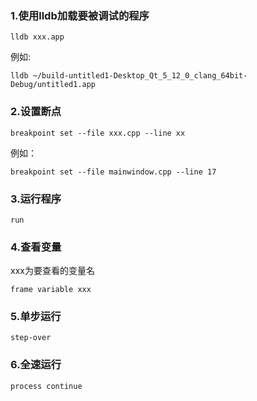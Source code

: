 ### 1.使用lldb加载要被调试的程序

```
lldb xxx.app
```

例如:

```
lldb ~/build-untitled1-Desktop_Qt_5_12_0_clang_64bit-Debug/untitled1.app
```

### 2.设置断点

```
breakpoint set --file xxx.cpp --line xx
```

例如：

```
breakpoint set --file mainwindow.cpp --line 17
```

### 3.运行程序

```
run
```

### 4.查看变量

xxx为要查看的变量名

```
frame variable xxx
```

### 5.单步运行

```
step-over
```

### 6.全速运行

```
process continue
```

